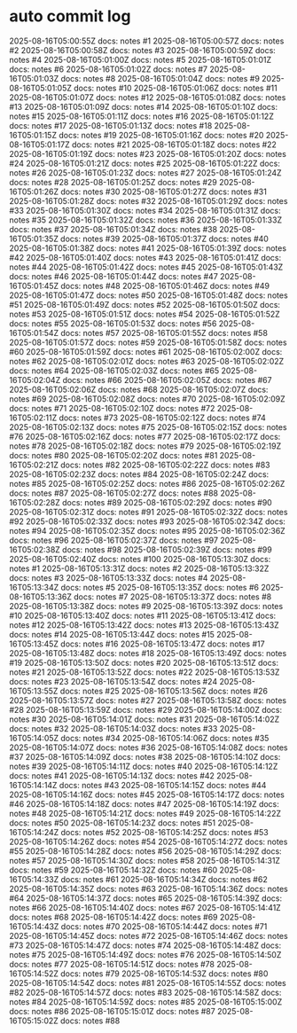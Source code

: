 # auto commit log
2025-08-16T05:00:55Z docs: notes #1
2025-08-16T05:00:57Z docs: notes #2
2025-08-16T05:00:58Z docs: notes #3
2025-08-16T05:00:59Z docs: notes #4
2025-08-16T05:01:00Z docs: notes #5
2025-08-16T05:01:01Z docs: notes #6
2025-08-16T05:01:02Z docs: notes #7
2025-08-16T05:01:03Z docs: notes #8
2025-08-16T05:01:04Z docs: notes #9
2025-08-16T05:01:05Z docs: notes #10
2025-08-16T05:01:06Z docs: notes #11
2025-08-16T05:01:07Z docs: notes #12
2025-08-16T05:01:08Z docs: notes #13
2025-08-16T05:01:09Z docs: notes #14
2025-08-16T05:01:10Z docs: notes #15
2025-08-16T05:01:11Z docs: notes #16
2025-08-16T05:01:12Z docs: notes #17
2025-08-16T05:01:13Z docs: notes #18
2025-08-16T05:01:15Z docs: notes #19
2025-08-16T05:01:16Z docs: notes #20
2025-08-16T05:01:17Z docs: notes #21
2025-08-16T05:01:18Z docs: notes #22
2025-08-16T05:01:19Z docs: notes #23
2025-08-16T05:01:20Z docs: notes #24
2025-08-16T05:01:21Z docs: notes #25
2025-08-16T05:01:22Z docs: notes #26
2025-08-16T05:01:23Z docs: notes #27
2025-08-16T05:01:24Z docs: notes #28
2025-08-16T05:01:25Z docs: notes #29
2025-08-16T05:01:26Z docs: notes #30
2025-08-16T05:01:27Z docs: notes #31
2025-08-16T05:01:28Z docs: notes #32
2025-08-16T05:01:29Z docs: notes #33
2025-08-16T05:01:30Z docs: notes #34
2025-08-16T05:01:31Z docs: notes #35
2025-08-16T05:01:32Z docs: notes #36
2025-08-16T05:01:33Z docs: notes #37
2025-08-16T05:01:34Z docs: notes #38
2025-08-16T05:01:35Z docs: notes #39
2025-08-16T05:01:37Z docs: notes #40
2025-08-16T05:01:38Z docs: notes #41
2025-08-16T05:01:39Z docs: notes #42
2025-08-16T05:01:40Z docs: notes #43
2025-08-16T05:01:41Z docs: notes #44
2025-08-16T05:01:42Z docs: notes #45
2025-08-16T05:01:43Z docs: notes #46
2025-08-16T05:01:44Z docs: notes #47
2025-08-16T05:01:45Z docs: notes #48
2025-08-16T05:01:46Z docs: notes #49
2025-08-16T05:01:47Z docs: notes #50
2025-08-16T05:01:48Z docs: notes #51
2025-08-16T05:01:49Z docs: notes #52
2025-08-16T05:01:50Z docs: notes #53
2025-08-16T05:01:51Z docs: notes #54
2025-08-16T05:01:52Z docs: notes #55
2025-08-16T05:01:53Z docs: notes #56
2025-08-16T05:01:54Z docs: notes #57
2025-08-16T05:01:55Z docs: notes #58
2025-08-16T05:01:57Z docs: notes #59
2025-08-16T05:01:58Z docs: notes #60
2025-08-16T05:01:59Z docs: notes #61
2025-08-16T05:02:00Z docs: notes #62
2025-08-16T05:02:01Z docs: notes #63
2025-08-16T05:02:02Z docs: notes #64
2025-08-16T05:02:03Z docs: notes #65
2025-08-16T05:02:04Z docs: notes #66
2025-08-16T05:02:05Z docs: notes #67
2025-08-16T05:02:06Z docs: notes #68
2025-08-16T05:02:07Z docs: notes #69
2025-08-16T05:02:08Z docs: notes #70
2025-08-16T05:02:09Z docs: notes #71
2025-08-16T05:02:10Z docs: notes #72
2025-08-16T05:02:11Z docs: notes #73
2025-08-16T05:02:12Z docs: notes #74
2025-08-16T05:02:13Z docs: notes #75
2025-08-16T05:02:15Z docs: notes #76
2025-08-16T05:02:16Z docs: notes #77
2025-08-16T05:02:17Z docs: notes #78
2025-08-16T05:02:18Z docs: notes #79
2025-08-16T05:02:19Z docs: notes #80
2025-08-16T05:02:20Z docs: notes #81
2025-08-16T05:02:21Z docs: notes #82
2025-08-16T05:02:22Z docs: notes #83
2025-08-16T05:02:23Z docs: notes #84
2025-08-16T05:02:24Z docs: notes #85
2025-08-16T05:02:25Z docs: notes #86
2025-08-16T05:02:26Z docs: notes #87
2025-08-16T05:02:27Z docs: notes #88
2025-08-16T05:02:28Z docs: notes #89
2025-08-16T05:02:29Z docs: notes #90
2025-08-16T05:02:31Z docs: notes #91
2025-08-16T05:02:32Z docs: notes #92
2025-08-16T05:02:33Z docs: notes #93
2025-08-16T05:02:34Z docs: notes #94
2025-08-16T05:02:35Z docs: notes #95
2025-08-16T05:02:36Z docs: notes #96
2025-08-16T05:02:37Z docs: notes #97
2025-08-16T05:02:38Z docs: notes #98
2025-08-16T05:02:39Z docs: notes #99
2025-08-16T05:02:40Z docs: notes #100
2025-08-16T05:13:30Z docs: notes #1
2025-08-16T05:13:31Z docs: notes #2
2025-08-16T05:13:32Z docs: notes #3
2025-08-16T05:13:33Z docs: notes #4
2025-08-16T05:13:34Z docs: notes #5
2025-08-16T05:13:35Z docs: notes #6
2025-08-16T05:13:36Z docs: notes #7
2025-08-16T05:13:37Z docs: notes #8
2025-08-16T05:13:38Z docs: notes #9
2025-08-16T05:13:39Z docs: notes #10
2025-08-16T05:13:40Z docs: notes #11
2025-08-16T05:13:41Z docs: notes #12
2025-08-16T05:13:42Z docs: notes #13
2025-08-16T05:13:43Z docs: notes #14
2025-08-16T05:13:44Z docs: notes #15
2025-08-16T05:13:45Z docs: notes #16
2025-08-16T05:13:47Z docs: notes #17
2025-08-16T05:13:48Z docs: notes #18
2025-08-16T05:13:49Z docs: notes #19
2025-08-16T05:13:50Z docs: notes #20
2025-08-16T05:13:51Z docs: notes #21
2025-08-16T05:13:52Z docs: notes #22
2025-08-16T05:13:53Z docs: notes #23
2025-08-16T05:13:54Z docs: notes #24
2025-08-16T05:13:55Z docs: notes #25
2025-08-16T05:13:56Z docs: notes #26
2025-08-16T05:13:57Z docs: notes #27
2025-08-16T05:13:58Z docs: notes #28
2025-08-16T05:13:59Z docs: notes #29
2025-08-16T05:14:00Z docs: notes #30
2025-08-16T05:14:01Z docs: notes #31
2025-08-16T05:14:02Z docs: notes #32
2025-08-16T05:14:03Z docs: notes #33
2025-08-16T05:14:05Z docs: notes #34
2025-08-16T05:14:06Z docs: notes #35
2025-08-16T05:14:07Z docs: notes #36
2025-08-16T05:14:08Z docs: notes #37
2025-08-16T05:14:09Z docs: notes #38
2025-08-16T05:14:10Z docs: notes #39
2025-08-16T05:14:11Z docs: notes #40
2025-08-16T05:14:12Z docs: notes #41
2025-08-16T05:14:13Z docs: notes #42
2025-08-16T05:14:14Z docs: notes #43
2025-08-16T05:14:15Z docs: notes #44
2025-08-16T05:14:16Z docs: notes #45
2025-08-16T05:14:17Z docs: notes #46
2025-08-16T05:14:18Z docs: notes #47
2025-08-16T05:14:19Z docs: notes #48
2025-08-16T05:14:21Z docs: notes #49
2025-08-16T05:14:22Z docs: notes #50
2025-08-16T05:14:23Z docs: notes #51
2025-08-16T05:14:24Z docs: notes #52
2025-08-16T05:14:25Z docs: notes #53
2025-08-16T05:14:26Z docs: notes #54
2025-08-16T05:14:27Z docs: notes #55
2025-08-16T05:14:28Z docs: notes #56
2025-08-16T05:14:29Z docs: notes #57
2025-08-16T05:14:30Z docs: notes #58
2025-08-16T05:14:31Z docs: notes #59
2025-08-16T05:14:32Z docs: notes #60
2025-08-16T05:14:33Z docs: notes #61
2025-08-16T05:14:34Z docs: notes #62
2025-08-16T05:14:35Z docs: notes #63
2025-08-16T05:14:36Z docs: notes #64
2025-08-16T05:14:37Z docs: notes #65
2025-08-16T05:14:39Z docs: notes #66
2025-08-16T05:14:40Z docs: notes #67
2025-08-16T05:14:41Z docs: notes #68
2025-08-16T05:14:42Z docs: notes #69
2025-08-16T05:14:43Z docs: notes #70
2025-08-16T05:14:44Z docs: notes #71
2025-08-16T05:14:45Z docs: notes #72
2025-08-16T05:14:46Z docs: notes #73
2025-08-16T05:14:47Z docs: notes #74
2025-08-16T05:14:48Z docs: notes #75
2025-08-16T05:14:49Z docs: notes #76
2025-08-16T05:14:50Z docs: notes #77
2025-08-16T05:14:51Z docs: notes #78
2025-08-16T05:14:52Z docs: notes #79
2025-08-16T05:14:53Z docs: notes #80
2025-08-16T05:14:54Z docs: notes #81
2025-08-16T05:14:55Z docs: notes #82
2025-08-16T05:14:57Z docs: notes #83
2025-08-16T05:14:58Z docs: notes #84
2025-08-16T05:14:59Z docs: notes #85
2025-08-16T05:15:00Z docs: notes #86
2025-08-16T05:15:01Z docs: notes #87
2025-08-16T05:15:02Z docs: notes #88
